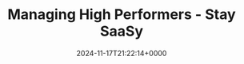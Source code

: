 ---
title: Managing High Performers - Stay SaaSy
slug: 20241117T212214
date: 2024-11-17T21:22:14+0000
params:
  url: https://substack.com/@staysaasy/p-144436923
tags:
- culture
- management
---
